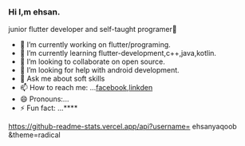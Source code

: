 ###                   Hi I,m ehsan.
junior flutter developer and self-taught programer👋

- 🔭 I’m currently working on flutter/programing.
- 🌱 I’m currently learning flutter-development,c++,java,kotlin.
- 👯 I’m looking to collaborate on open source.
- 🤔 I’m looking for help with android development.
- 💬 Ask me about soft skills 
- 📫 How to reach me: ...[facebook](www.facebook.com/ehsaanyaqob),[linkden](https://www.linkedin.com/in/ehsaan-yaqoob-86917622b/)
- 😄 Pronouns:... 
- ⚡ Fun fact: ...****

https://github-readme-stats.vercel.app/api?username= ehsanyaqoob &theme=radical
